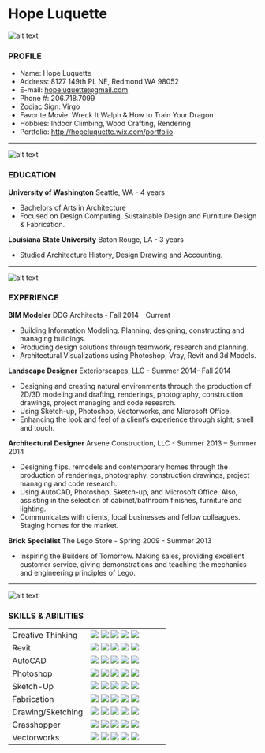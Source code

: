 # Hope Luquette

![alt text](http://static.wixstatic.com/media/2a0811_d717a10f2a1e485f97ded6ed1adddaf4.png_srz_94_94_75_22_0.50_1.20_0.00_png_srz "Logo Title Text 1")
### PROFILE
+ Name: Hope Luquette
+ Address: 8127 149th PL NE, Redmond WA 98052
+ E-mail: [hopeluquette@gmail.com](mailto:hopeluquette@gmail.com)
+ Phone #: 206.718.7099
+ Zodiac Sign: Virgo
+ Favorite Movie: Wreck It Walph & How to Train Your Dragon
+ Hobbies: Indoor Climbing, Wood Crafting, Rendering
+ Portfolio: http://hopeluquette.wix.com/portfolio

*****
![alt text](http://static.wixstatic.com/media/2a0811_27bd95612ea347a2ba68707ac09f65b3.png_srz_120_120_75_22_0.50_1.20_0.00_png_srz "Logo Title Text 1")
### EDUCATION
**University of Washington** Seattle, WA - 4 years
+ Bachelors of Arts in Architecture
+ Focused on Design Computing, Sustainable Design and Furniture Design & Fabrication.

**Louisiana State University** Baton Rouge, LA - 3 years
+ Studied Architecture History, Design Drawing and Accounting. 

*****
![alt text](http://static.wixstatic.com/media/2a0811_0960d83920a2443698f8cd39358a4f78.png_srz_115_115_75_22_0.50_1.20_0.00_png_srz "Logo Title Text 1")
### EXPERIENCE
**BIM Modeler** DDG Architects - Fall 2014 - Current
+ Building Information Modeling. Planning, designing, constructing and managing buildings.
+ Producing design solutions through teamwork, research and planning.
+ Architectural Visualizations using Photoshop, Vray, Revit and 3d Models.

**Landscape Designer** Exteriorscapes, LLC - Summer 2014- Fall 2014
+ Designing and creating natural environments through the production of 2D/3D modeling and drafting, renderings, photography, construction drawings, project managing and code research. 
+ Using Sketch-up, Photoshop, Vectorworks, and Microsoft Office. 
+ Enhancing the look and feel of a client’s experience through sight, smell and touch.

**Architectural Designer** Arsene Construction, LLC - Summer 2013 – Summer 2014
+ Designing flips, remodels and contemporary homes through the production of renderings, photography, construction drawings, project managing and code research. 
+ Using AutoCAD, Photoshop, Sketch-up, and Microsoft Office. Also, assisting in the selection of cabinet/bathroom finishes, furniture and lighting. 
+ Communicates with clients, local businesses and fellow colleagues. Staging homes for the market.

**Brick Specialist** The Lego Store - Spring 2009 - Summer 2013
+ Inspiring the Builders of Tomorrow. Making sales, providing excellent customer service, giving demonstrations and teaching the mechanics and engineering principles of Lego.

*****
![alt text](http://static.wixstatic.com/media/2a0811_ef61f8a608ab4d31a11b98ccd893ebcd.png_srz_108_108_75_22_0.50_1.20_0.00_png_srz "Logo Title Text 1")
### SKILLS & ABILITIES

<table border="0">
    <tr>
        <td width="50%" valign="center">
            Creative Thinking
        </td>
        <td width="50%" valign="top">
            <img src="http://static.wixstatic.com/media/2a0811_975eedfa25744e9aa38260e025e56797.png_srz_p_14_14_75_22_0.50_1.20_0.00_png_srz">
            <img src="http://static.wixstatic.com/media/2a0811_975eedfa25744e9aa38260e025e56797.png_srz_p_14_14_75_22_0.50_1.20_0.00_png_srz">
            <img src="http://static.wixstatic.com/media/2a0811_975eedfa25744e9aa38260e025e56797.png_srz_p_14_14_75_22_0.50_1.20_0.00_png_srz">
            <img src="http://static.wixstatic.com/media/2a0811_975eedfa25744e9aa38260e025e56797.png_srz_p_14_14_75_22_0.50_1.20_0.00_png_srz">
            <img src="http://static.wixstatic.com/media/2a0811_975eedfa25744e9aa38260e025e56797.png_srz_p_14_14_75_22_0.50_1.20_0.00_png_srz">
        </td>
    </tr>
    <tr>
        <td width="50%" valign="center">
            Revit
        </td>
        <td width="50%" valign="top">
            <img src="http://static.wixstatic.com/media/2a0811_975eedfa25744e9aa38260e025e56797.png_srz_p_14_14_75_22_0.50_1.20_0.00_png_srz">
            <img src="http://static.wixstatic.com/media/2a0811_975eedfa25744e9aa38260e025e56797.png_srz_p_14_14_75_22_0.50_1.20_0.00_png_srz">
            <img src="http://static.wixstatic.com/media/2a0811_975eedfa25744e9aa38260e025e56797.png_srz_p_14_14_75_22_0.50_1.20_0.00_png_srz">
            <img src="http://static.wixstatic.com/media/2a0811_331a23e2e68b447f8429a63f56e6fb81.png_srz_14_14_75_22_0.50_1.20_0.00_png_srz">
            <img src="http://static.wixstatic.com/media/2a0811_331a23e2e68b447f8429a63f56e6fb81.png_srz_14_14_75_22_0.50_1.20_0.00_png_srz">
        </td>
    </tr>
    <tr>
        <td width="50%" valign="center">
            AutoCAD
        </td>
        <td width="50%" valign="top">
            <img src="http://static.wixstatic.com/media/2a0811_975eedfa25744e9aa38260e025e56797.png_srz_p_14_14_75_22_0.50_1.20_0.00_png_srz">
            <img src="http://static.wixstatic.com/media/2a0811_975eedfa25744e9aa38260e025e56797.png_srz_p_14_14_75_22_0.50_1.20_0.00_png_srz">
            <img src="http://static.wixstatic.com/media/2a0811_975eedfa25744e9aa38260e025e56797.png_srz_p_14_14_75_22_0.50_1.20_0.00_png_srz">
            <img src="http://static.wixstatic.com/media/2a0811_975eedfa25744e9aa38260e025e56797.png_srz_p_14_14_75_22_0.50_1.20_0.00_png_srz">
            <img src="http://static.wixstatic.com/media/2a0811_331a23e2e68b447f8429a63f56e6fb81.png_srz_14_14_75_22_0.50_1.20_0.00_png_srz">
        </td>
    </tr>
    <tr>
        <td width="50%" valign="center">
            Photoshop
        </td>
        <td width="50%" valign="top">
            <img src="http://static.wixstatic.com/media/2a0811_975eedfa25744e9aa38260e025e56797.png_srz_p_14_14_75_22_0.50_1.20_0.00_png_srz">
            <img src="http://static.wixstatic.com/media/2a0811_975eedfa25744e9aa38260e025e56797.png_srz_p_14_14_75_22_0.50_1.20_0.00_png_srz">
            <img src="http://static.wixstatic.com/media/2a0811_975eedfa25744e9aa38260e025e56797.png_srz_p_14_14_75_22_0.50_1.20_0.00_png_srz">
            <img src="http://static.wixstatic.com/media/2a0811_975eedfa25744e9aa38260e025e56797.png_srz_p_14_14_75_22_0.50_1.20_0.00_png_srz">
            <img src="http://static.wixstatic.com/media/2a0811_331a23e2e68b447f8429a63f56e6fb81.png_srz_14_14_75_22_0.50_1.20_0.00_png_srz">
        </td>
    </tr>
    <tr>
        <td width="50%" valign="center">
            Sketch-Up
        </td>
        <td width="50%" valign="top">
            <img src="http://static.wixstatic.com/media/2a0811_975eedfa25744e9aa38260e025e56797.png_srz_p_14_14_75_22_0.50_1.20_0.00_png_srz">
            <img src="http://static.wixstatic.com/media/2a0811_975eedfa25744e9aa38260e025e56797.png_srz_p_14_14_75_22_0.50_1.20_0.00_png_srz">
            <img src="http://static.wixstatic.com/media/2a0811_975eedfa25744e9aa38260e025e56797.png_srz_p_14_14_75_22_0.50_1.20_0.00_png_srz">
            <img src="http://static.wixstatic.com/media/2a0811_975eedfa25744e9aa38260e025e56797.png_srz_p_14_14_75_22_0.50_1.20_0.00_png_srz">
            <img src="http://static.wixstatic.com/media/2a0811_331a23e2e68b447f8429a63f56e6fb81.png_srz_14_14_75_22_0.50_1.20_0.00_png_srz">
        </td>
    </tr>
    <tr>
        <td width="50%" valign="center">
            Fabrication
        </td>
        <td width="50%" valign="top">
            <img src="http://static.wixstatic.com/media/2a0811_975eedfa25744e9aa38260e025e56797.png_srz_p_14_14_75_22_0.50_1.20_0.00_png_srz">
            <img src="http://static.wixstatic.com/media/2a0811_975eedfa25744e9aa38260e025e56797.png_srz_p_14_14_75_22_0.50_1.20_0.00_png_srz">
            <img src="http://static.wixstatic.com/media/2a0811_975eedfa25744e9aa38260e025e56797.png_srz_p_14_14_75_22_0.50_1.20_0.00_png_srz">
            <img src="http://static.wixstatic.com/media/2a0811_975eedfa25744e9aa38260e025e56797.png_srz_p_14_14_75_22_0.50_1.20_0.00_png_srz">
            <img src="http://static.wixstatic.com/media/2a0811_975eedfa25744e9aa38260e025e56797.png_srz_p_14_14_75_22_0.50_1.20_0.00_png_srz">
        </td>
    </tr>
    <tr>
        <td width="50%" valign="center">
            Drawing/Sketching
        </td>
        <td width="50%" valign="top">
            <img src="http://static.wixstatic.com/media/2a0811_975eedfa25744e9aa38260e025e56797.png_srz_p_14_14_75_22_0.50_1.20_0.00_png_srz">
            <img src="http://static.wixstatic.com/media/2a0811_975eedfa25744e9aa38260e025e56797.png_srz_p_14_14_75_22_0.50_1.20_0.00_png_srz">
            <img src="http://static.wixstatic.com/media/2a0811_975eedfa25744e9aa38260e025e56797.png_srz_p_14_14_75_22_0.50_1.20_0.00_png_srz">
            <img src="http://static.wixstatic.com/media/2a0811_975eedfa25744e9aa38260e025e56797.png_srz_p_14_14_75_22_0.50_1.20_0.00_png_srz">
            <img src="http://static.wixstatic.com/media/2a0811_975eedfa25744e9aa38260e025e56797.png_srz_p_14_14_75_22_0.50_1.20_0.00_png_srz">
        </td>
    </tr>
    <tr>
        <td width="50%" valign="center">
            Grasshopper
        </td>
        <td width="50%" valign="top">
            <img src="http://static.wixstatic.com/media/2a0811_975eedfa25744e9aa38260e025e56797.png_srz_p_14_14_75_22_0.50_1.20_0.00_png_srz">
            <img src="http://static.wixstatic.com/media/2a0811_975eedfa25744e9aa38260e025e56797.png_srz_p_14_14_75_22_0.50_1.20_0.00_png_srz">
            <img src="http://static.wixstatic.com/media/2a0811_975eedfa25744e9aa38260e025e56797.png_srz_p_14_14_75_22_0.50_1.20_0.00_png_srz">
            <img src="http://static.wixstatic.com/media/2a0811_331a23e2e68b447f8429a63f56e6fb81.png_srz_14_14_75_22_0.50_1.20_0.00_png_srz">
            <img src="http://static.wixstatic.com/media/2a0811_331a23e2e68b447f8429a63f56e6fb81.png_srz_14_14_75_22_0.50_1.20_0.00_png_srz">
        </td>
    </tr>
    <tr>
        <td width="50%" valign="center">
            Vectorworks
        </td>
        <td width="50%" valign="top">
            <img src="http://static.wixstatic.com/media/2a0811_975eedfa25744e9aa38260e025e56797.png_srz_p_14_14_75_22_0.50_1.20_0.00_png_srz">
            <img src="http://static.wixstatic.com/media/2a0811_975eedfa25744e9aa38260e025e56797.png_srz_p_14_14_75_22_0.50_1.20_0.00_png_srz">
            <img src="http://static.wixstatic.com/media/2a0811_975eedfa25744e9aa38260e025e56797.png_srz_p_14_14_75_22_0.50_1.20_0.00_png_srz">
            <img src="http://static.wixstatic.com/media/2a0811_975eedfa25744e9aa38260e025e56797.png_srz_p_14_14_75_22_0.50_1.20_0.00_png_srz">
            <img src="http://static.wixstatic.com/media/2a0811_331a23e2e68b447f8429a63f56e6fb81.png_srz_14_14_75_22_0.50_1.20_0.00_png_srz">
        </td>
    </tr>
</table>


